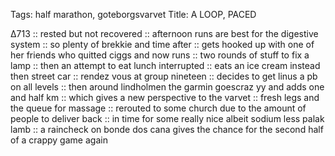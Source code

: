 Tags: half marathon, goteborgsvarvet
Title: A LOOP, PACED
  
∆713 :: rested but not recovered :: afternoon runs are best for the digestive system :: so plenty of brekkie and time after :: gets hooked up with one of her friends who quitted ciggs and now runs :: two rounds of stuff to fix a lamp :: then an attempt to eat lunch interrupted :: eats an ice cream instead then street car :: rendez vous at group nineteen :: decides to get linus a pb on all levels :: then around lindholmen the garmin goescraz yy and adds one and half km :: which gives a new perspective to the varvet :: fresh legs and the queue for massage :: rerouted to some church due to the amount of people to deliver back :: in time for some really nice albeit sodium less palak lamb :: a raincheck on bonde dos cana gives the chance for the second half of a crappy game again  
